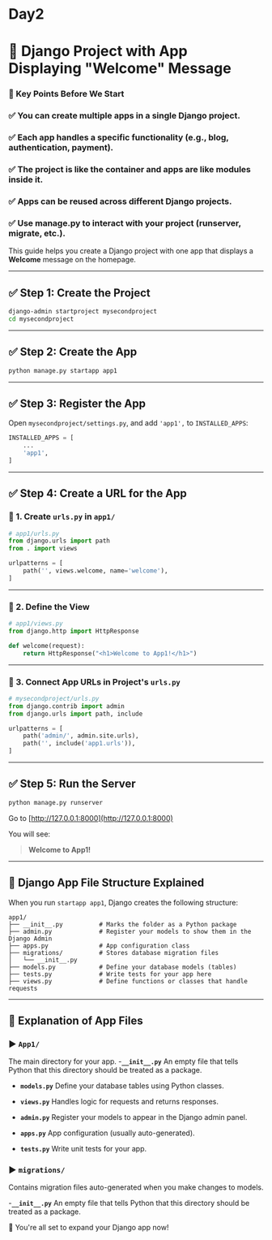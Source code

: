 # Day2
# 🚀 Django Project with App Displaying "Welcome" Message

### 📌 Key Points Before We Start

### ✅ You can create multiple apps in a single Django project.

### ✅ Each app handles a specific functionality (e.g., blog, authentication, payment).

### ✅ The project is like the container and apps are like modules inside it.

### ✅ Apps can be reused across different Django projects.

### ✅ Use manage.py to interact with your project (runserver, migrate, etc.).




This guide helps you create a Django project with one app that displays a **Welcome** message on the homepage.

---

## ✅ Step 1: Create the Project

```bash
django-admin startproject mysecondproject
cd mysecondproject
```

---

## ✅ Step 2: Create the App

```bash
python manage.py startapp app1
```

---

## ✅ Step 3: Register the App

Open `mysecondproject/settings.py`, and add `'app1',` to `INSTALLED_APPS`:

```python
INSTALLED_APPS = [
    ...
    'app1',
]
```

---

## ✅ Step 4: Create a URL for the App

### 🔹 1. Create `urls.py` in `app1/`

```python
# app1/urls.py
from django.urls import path
from . import views

urlpatterns = [
    path('', views.welcome, name='welcome'),
]
```

---

### 🔹 2. Define the View

```python
# app1/views.py
from django.http import HttpResponse

def welcome(request):
    return HttpResponse("<h1>Welcome to App1!</h1>")
```

---

### 🔹 3. Connect App URLs in Project's `urls.py`

```python
# mysecondproject/urls.py
from django.contrib import admin
from django.urls import path, include

urlpatterns = [
    path('admin/', admin.site.urls),
    path('', include('app1.urls')),
]
```

---

## ✅ Step 5: Run the Server

```bash
python manage.py runserver
```

Go to [http://127.0.0.1:8000](http://127.0.0.1:8000)

You will see:

> **Welcome to App1!**

---

## 📂 Django App File Structure Explained

When you run `startapp app1`, Django creates the following structure:

```
app1/
├── __init__.py          # Marks the folder as a Python package
├── admin.py             # Register your models to show them in the Django Admin
├── apps.py              # App configuration class
├── migrations/          # Stores database migration files
│   └── __init__.py
├── models.py            # Define your database models (tables)
├── tests.py             # Write tests for your app here
├── views.py             # Define functions or classes that handle requests 
```

---


## 📂 Explanation of App Files

### ▶ `App1/`
The main directory for your app.
-**`__init__.py`**
  An empty file that tells Python that this directory should be treated as a package.

- **`models.py`**
  Define your database tables using Python classes.

- **`views.py`**
  Handles logic for requests and returns responses.

- **`admin.py`**
  Register your models to appear in the Django admin panel.

- **`apps.py`**
  App configuration (usually auto-generated).

- **`tests.py`**
  Write unit tests for your app.

### ▶ `migrations/`
Contains migration files auto-generated when you make changes to models.

-**`__init__.py`**
  An empty file that tells Python that this directory should be treated as a package.

🎉 You're all set to expand your Django app now!
